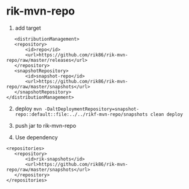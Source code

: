 # rik-mvn-repo

1. add target
 ```
    <distributionManagement>
    <repository>
        <id>repo</id>
        <url>https://github.com/rik86/rik-mvn-repo/raw/master/releases</url>
    </repository>
    <snapshotRepository>
        <id>snapshot-repo</id>
        <url>https://github.com/rik86/rik-mvn-repo/raw/master/snapshots</url>
    </snapshotRepository>
</distributionManagement>
 ```

2. deploy
 ```mvn -DaltDeploymentRepository=snapshot-repo::default::file:../../rikf-mvn-repo/snapshots clean deploy ```

3. push jar to rik-mvn-repo

4. Use dependency
 ```
<repositories>
    <repository>
        <id>rik-snapshots</id>
        <url>https://github.com/rik86/rik-mvn-repo/raw/master/snapshots</url>
    </repository>
</repositories>

 ```

